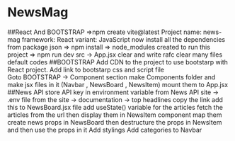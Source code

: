 # NewsMag
##React And BOOTSTRAP
=>npm create vite@latest
Project name: news-mag
framework: React
variant: JavaScript
now install all the dependencies from package json => npm install => node_modules created 
to run this project => npm run dev 
src -> App.jsx clear and write rafc
clear many files default codes 
##BOOTSTRAP
Add CDN to the project to use bootstarp with React project.
Add link to bootstarp css and script file  
Goto BOOTSTRAP -> Component section 
make Components folder and make jsx files in it (Navbar , NewsBoard , NewsItem)
mount them to App.jsx
##News API 
store API key in environment variable from News API site -> .env file
from the site -> documentation -> top headlines copy the link 
add this to NewsBoard.jsx file 
add useState() variable for the articles 
fetch the articles from the url 
then display them in NewsItem component map them 
create news props in NewsBoard
then destructure the props in NewsItem and then use the props in it 
Add stylings 
Add categories to Navbar
